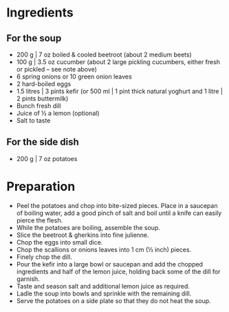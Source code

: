 # Ingredients

## For the soup

- 200 g | 7 oz boiled & cooled beetroot (about 2 medium beets)
- 100 g | 3.5 oz cucumber (about 2 large pickling cucumbers, either fresh or pickled – see note above)
- 6 spring onions or 10 green onion leaves
- 2 hard-boiled eggs
- 1.5 litres | 3 pints kefir (or 500 ml | 1 pint thick natural yoghurt and 1 litre | 2 pints buttermilk)
- Bunch fresh dill
- Juice of ½ a lemon (optional)
- Salt to taste 

## For the side dish

- 200 g | 7 oz potatoes

# Preparation

- Peel the potatoes and chop into bite-sized pieces. Place in a saucepan of boiling water, add a good pinch of salt and boil until a knife can easily pierce the flesh.
- While the potatoes are boiling, assemble the soup.
- Slice the beetroot & gherkins into fine julienne.
- Chop the eggs into small dice.
- Chop the scallions or onions leaves into 1 cm (½ inch) pieces.
- Finely chop the dill.
- Pour the kefir into a large bowl or saucepan and add the chopped ingredients and half of the lemon juice, holding back some of the dill for garnish.
- Taste and season salt and additional lemon juice as required.
- Ladle the soup into bowls and sprinkle with the remaining dill.
- Serve the potatoes on a side plate so that they do not heat the soup.

